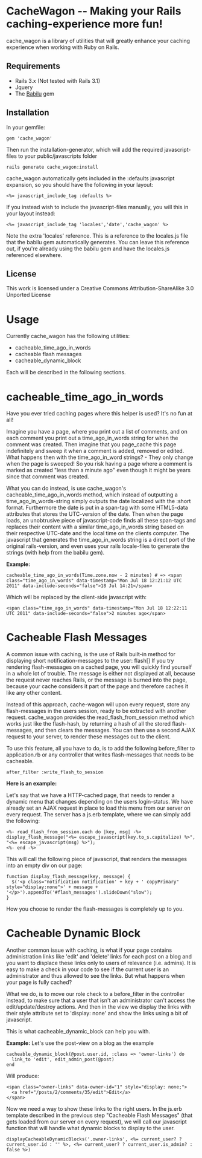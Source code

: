 CacheWagon -- Making your Rails caching-experience more fun!
============================================================

cache_wagon is a library of utilities that will greatly enhance your caching experience when working with Ruby on Rails.

Requirements
------------

* Rails 3.x (Not tested with Rails 3.1)
* Jquery
* The [Babilu](https://github.com/toretore/babilu) gem

Installation
------------

In your gemfile:

    gem 'cache_wagon'

Then run the installation-generator, which will add the required javascript-files to your public/javascripts folder

    rails generate cache_wagon:install

cache_wagon automatically gets included in the :defaults javascript expansion, so you should have the following in your layout:

    <%= javascript_include_tag :defaults %>

If you instead wish to include the javascript-files manually, you will this in your layout instead:

    <%= javascript_include_tag 'locales','date','cache_wagon' %>

Note the extra 'locales' reference. This is a reference to the locales.js file that the babilu gem automatically generates.
You can leave this reference out, if you're already using the babilu gem and have the locales.js referenced elsewhere.

License
-------

This work is licensed under a Creative Commons Attribution-ShareAlike 3.0 Unported License

Usage
=====

Currently cache_wagon has the following utilities:

* cacheable_time_ago_in_words
* cacheable flash messages
* cacheable_dynamic_block

Each will be described in the following sections.

cacheable_time_ago_in_words
===========================

Have you ever tried caching pages where this helper is used? It's no fun at all!

Imagine you have a page, where you print out a list of comments, and on each comment you print out a time_ago_in_words string for when the comment was created.
Then imagine that you page_cache this page indefinitely and sweep it when a comment is added, removed or edited.
What happens then with the time_ago_in_word strings? - They only change when the page is sweeped!
So you risk having a page where a comment is marked as created "less than a minute ago" even though it might be years since that comment was created.

What you can do instead, is use cache_wagon's cacheable_time_ago_in_words method, which instead of outputting a time_ago_in_words-string simply outputs the date localized with the :short format.
Furthermore the date is put in a span-tag with some HTML5-data attributes that stores the UTC-version of the date.
Then when the page loads, an unobtrusive piece of javascript-code finds all these span-tags and replaces their content with a similar time_ago_in_words string based on their respective UTC-date and the local time on the clients computer.
The javascript that generates the time_ago_in_words string is a direct port of the original rails-version, and even uses your rails locale-files to generate the strings (with help from the babilu gem).

**Example:**

    cacheable_time_ago_in_words(Time.zone.now - 2 minutes) # => <span class="time_ago_in_words" data-timestamp="Mon Jul 18 12:21:12 UTC 2011" data-include-seconds="false">18 Jul 14:21</span>
    
Which will be replaced by the client-side javascript with:

    <span class="time_ago_in_words" data-timestamp="Mon Jul 18 12:22:11 UTC 2011" data-include-seconds="false">2 minutes ago</span>

Cacheable Flash Messages
========================

A common issue with caching, is the use of Rails built-in method for displaying short notification-messages to the user: flash[]
If you try rendering flash-messages on a cached page, you will quickly find yourself in a whole lot of trouble.
The message is either not displayed at all, because the request never reaches Rails, or the message is burned into the page, because your cache considers it part of the page and therefore caches it like any other content.

Instead of this approach, cache-wagon will upon every request, store any flash-messages in the users session, ready to be extracted with another request.
cache_wagon provides the read_flash_from_session method which works just like the flash-hash, by returning a hash of all the stored flash-messages, and then clears the messages.
You can then use a second AJAX request to your server, to render these messages out to the client.

To use this feature, all you have to do, is to add the following before_filter to application.rb or any controller that writes flash-messages that needs to be cacheable.

    after_filter :write_flash_to_session

**Here is an example:**

Let's say that we have a HTTP-cached page, that needs to render a dynamic menu that changes depending on the users login-status.
We have already set an AJAX request in place to load this menu from our server on every request.
The server has a js.erb template, where we can simply add the following:

    <%- read_flash_from_session.each do |key, msg| -%>
    display_flash_message("<%= escape_javascript(key.to_s.capitalize) %>", "<%= escape_javascript(msg) %>");
    <%- end -%>

This will call the following piece of javascript, that renders the messages into an empty div on our page:

    function display_flash_message(key, message) {
      $('<p class="notification notification' + key + ' copyPrimary" style="display:none">' + message + '</p>').appendTo('#flash_messages').slideDown("slow");
    }

How you choose to render the flash-messages is completely up to you.

Cacheable Dynamic Block
=======================
Another common issue with caching, is what if your page contains administration links like 'edit' and 'delete' links for each post on a blog and you want to displace these links only to users of relevance (i.e. admins). It is easy to make a check in your code to see if the current user is an administrator and thus allowed to see the links. But what happens when your page is fully cached?

What we do, is to move our role check to a before_filter in the controller instead, to make sure that a user that isn't an administrator can't access the edit/update/destroy actions. And then in the view we display the links with their style attribute set to 'display: none' and show the links using a bit of javascript.

This is what cacheable_dynamic_block can help you with.

**Example:**
Let's use the post-view on a blog as the example

    cacheable_dynamic_block(@post.user.id, :class => 'owner-links') do
      link_to 'edit', edit_admin_post(@post)
    end

Will produce:

    <span class="owner-links" data-owner-id="1" style="display: none;">
      <a href="/posts/2/comments/35/edit">Edit</a>
    </span>
    
Now we need a way to show these links to the right users. In the js.erb template described in the previous step "Cacheable Flash Messages" (that gets loaded from our server on every request), we will call our javascript function that will handle what dynamic blocks to display to the user.

    displayCacheableDynamicBlocks('.owner-links', <%= current_user? ? current_user.id : '' %>, <%= current_user? ? current_user.is_admin? : false %>)